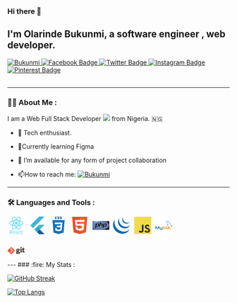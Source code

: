 
### Hi there 👋
## I'm Olarinde Bukunmi, a software engineer , web developer.

<div id="badges">
  <a href="https://www.linkedin.com/in/bukunmi-olarinde-194b0b207">
    <img src="https://img.shields.io/badge/LinkedIn-blue?style=for-the-badge&logo=linkedin&logoColor=white" alt="Bukunmi"/>
  </a>
  <a href="https://mobile.facebook.com/bukunmi.olarinde.9">
    <img src="https://img.shields.io/badge/Facebook-white?style=for-the-badge&logo=facebook&logoColor=blue" alt="Facebook Badge"/>
  </a>
  <a href="https://www.twitter.com/bukunmiiie">
    <img src="https://img.shields.io/badge/Twitter-blue?style=for-the-badge&logo=twitter&logoColor=white" alt="Twitter Badge"/>
  </a>
   <a href="https://www.Instagram.com/bukunmiiie">
    <img src="https://img.shields.io/badge/Instagram-white?style=for-the-badge&logo=instagram&logoColor=black" alt="Instagram Badge"/>
  </a>
   <a href="https://www.pinterest.com/bukunmiiie">
    <img src="https://img.shields.io/badge/Pinterest-red?style=for-the-badge&logo=pinterest&logoColor=white" alt="Pinterest Badge"/>
  </a>
</div>

<img src="https://komarev.com/ghpvc/?username=Bukunmi-sketch&style=flat-square&color=blue" alt=""/>
<!--
<div align="center">
  <img src="https://media.giphy.com/media/ZVik7pBtu9dNS/giphy.gif" width="600" height="300"/>
</div>
-->

---

### :man_technologist: About Me :
I am a Web Full Stack Developer <img src="https://media.giphy.com/media/WUlplcMpOCEmTGBtBW/giphy.gif" width="30"> from Nigeria. 🇳🇬
- :telescope: Tech enthusiast.

- :seedling:Currently learning Figma

- 🔭 I’m available for any form of project collaboration

- :mailbox:How to reach me: <a href="https://www.linkedin.com/in/bukunmi-olarinde-194b0b207">
    <img src="https://img.shields.io/badge/LinkedIn-blue?style=for-the-badge&logo=linkedin&logoColor=white" alt="Bukunmi"/>
  </a>
---

### :hammer_and_wrench: Languages and Tools :

<div>
  
  <img src="https://github.com/devicons/devicon/blob/master/icons/react/react-original-wordmark.svg" title="React" alt="React" width="40" height="40"/>&nbsp;
  <img src="https://github.com/devicons/devicon/blob/master/icons/flutter/flutter-original.svg" title="Flutter" alt="Flutter" width="40" height="40"/>&nbsp;
  <img src="https://github.com/devicons/devicon/blob/master/icons/css3/css3-plain-wordmark.svg"  title="CSS3" alt="CSS" width="40" height="40"/>&nbsp;
  <img src="https://github.com/devicons/devicon/blob/master/icons/html5/html5-original.svg" title="HTML5" alt="HTML" width="40" height="40"/>&nbsp;
   <img src="https://github.com/devicons/devicon/blob/master/icons/php/php-original.svg" title="php" alt="php" width="40" height="40"/>&nbsp;
   <img src="https://github.com/devicons/devicon/blob/master/icons/jquery/jquery-original.svg" title="jquery" alt="jquery" width="40" height="40"/>&nbsp;
  <img src="https://github.com/devicons/devicon/blob/master/icons/javascript/javascript-original.svg" title="JavaScript" alt="JavaScript" width="40" height="40"/>&nbsp;
  <img src="https://github.com/devicons/devicon/blob/master/icons/mysql/mysql-original-wordmark.svg" title="MySQL"  alt="MySQL" width="40" height="40"/>&nbsp;
 
 <img src="https://github.com/devicons/devicon/blob/master/icons/git/git-original-wordmark.svg" title="Git" alt="Git" width="40" height="40"/>
</div>
---
### :fire: My Stats :

[![GitHub Streak](http://github-readme-streak-stats.herokuapp.com?user=Bukunmi-sketch&theme=dark&background=000000)](https://git.io/streak-stats)

[![Top Langs](https://github-readme-stats.vercel.app/api/top-langs/?username=Bukunmi-sketch&layout=compact&theme=vision-friendly-dark)](https://github.com/anuraghazra/github-readme-stats)


<!--
**Bukunmi-sketch/Bukunmi-sketch** is a ✨ _special_ ✨ repository because its `README.md` (this file) appears on your GitHub profile.

Here are some ideas to get you started:

- 🔭 I’m currently working on ...
- 🌱 I’m currently learning ...
- 👯 I’m looking to collaborate on ...
- 🤔 I’m looking for help with ...
- 💬 Ask me about ...
- 📫 How to reach me: ... 
- 😄 Pronouns: ...
- ⚡ Fun fact: ...
-->
